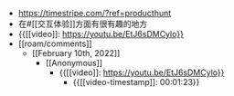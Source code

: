 - https://timestripe.com/?ref=producthunt
- 在#[[交互体验]]方面有很有趣的地方
- {{[[video]]: https://youtu.be/EtJ6sDMCylo}}
- [[roam/comments]]
    - [[February 10th, 2022]]
        - [[Anonymous]]
            - {{[[video]]: https://youtu.be/EtJ6sDMCylo}}
                - {{[[video-timestamp]]: 00:01:23}}
